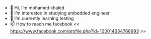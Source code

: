 - 👋 Hi, I’m mohamed khaled
- 👀 I’m interested in studying embedded engineer 
- 🌱 I’m currently learning testing
- 📫 How to reach me facebook << https://www.facebook.com/profile.php?id=100014634766993 >>

<!---
m0ohamed/m0ohamed is a ✨ special ✨ repository because its `README.md` (this file) appears on your GitHub profile.
You can click the Preview link to take a look at your changes.
--->
